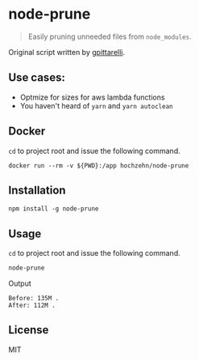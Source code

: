 # node-prune

> Easily pruning unneeded files from `node_modules`.

Original script written by [gpittarelli](https://gist.github.com/gpittarelli/64d1e9b7c1a4af762ec467b1c7571dc2).

## Use cases:

- Optmize for sizes for aws lambda functions
- You haven't heard of `yarn` and `yarn autoclean`

## Docker

`cd` to project root and issue the following command.

```
docker run --rm -v ${PWD}:/app hochzehn/node-prune
```

## Installation

```
npm install -g node-prune
```

## Usage

`cd` to project root and issue the following command.

``` sh
node-prune
```

Output

```
Before: 135M .
After: 112M .
```

## License

MIT
